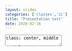 ```yaml
---
layout: slides
categories: ['classes','2c']
title: "Présentation test" 
date: 2020-02-16 
---   
```

<textarea id="source" markdown="0">class: center, middle

# Title

---

# Slide 1

1. Introduction
2. something
3. something deeper

---
class: center ,middle
# Testing intro

---

# exemple de programme python

un script :
```python
S = 0
for i in range(1,100) :
	S = s + 2**(-i)
print(S)
```
---

# Slide 2 

more thoughts and some maths
\\[ \sqrt{a+b}\leqslant \sqrt{a}+\sqrt{b}\\]  
---

# Conclusion

---   
</textarea>  